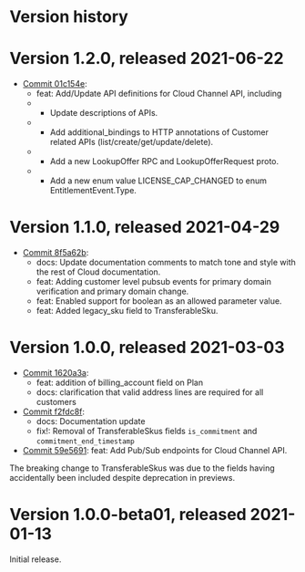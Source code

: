 # Version history

# Version 1.2.0, released 2021-06-22

- [Commit 01c154e](https://github.com/googleapis/google-cloud-dotnet/commit/01c154e):
  - feat: Add/Update API definitions for Cloud Channel API, including
  - * Update descriptions of APIs.
  - * Add additional_bindings to HTTP annotations of Customer related APIs (list/create/get/update/delete).
  - * Add a new LookupOffer RPC and LookupOfferRequest proto.
  - * Add a new enum value LICENSE_CAP_CHANGED to enum EntitlementEvent.Type.

# Version 1.1.0, released 2021-04-29

- [Commit 8f5a62b](https://github.com/googleapis/google-cloud-dotnet/commit/8f5a62b):
  - docs: Update documentation comments to match tone and style with the rest of Cloud documentation.
  - feat: Adding customer level pubsub events for primary domain verification and primary domain change.
  - feat: Enabled support for boolean as an allowed parameter value.
  - feat: Added legacy_sku field to TransferableSku.

# Version 1.0.0, released 2021-03-03

- [Commit 1620a3a](https://github.com/googleapis/google-cloud-dotnet/commit/1620a3a):
  - feat: addition of billing_account field on Plan
  - docs: clarification that valid address lines are required for all customers
- [Commit f2fdc8f](https://github.com/googleapis/google-cloud-dotnet/commit/f2fdc8f):
  - docs: Documentation update
  - fix!: Removal of TransferableSkus fields `is_commitment` and `commitment_end_timestamp`
- [Commit 59e5691](https://github.com/googleapis/google-cloud-dotnet/commit/59e5691): feat: Add Pub/Sub endpoints for Cloud Channel API.

The breaking change to TransferableSkus was due to the fields having
accidentally been included despite deprecation in previews.

# Version 1.0.0-beta01, released 2021-01-13

Initial release.

